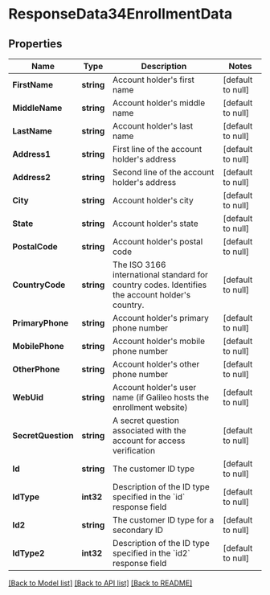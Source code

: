 # ResponseData34EnrollmentData

## Properties
Name | Type | Description | Notes
------------ | ------------- | ------------- | -------------
**FirstName** | **string** | Account holder&#x27;s first name | [default to null]
**MiddleName** | **string** | Account holder&#x27;s middle name | [default to null]
**LastName** | **string** | Account holder&#x27;s last name | [default to null]
**Address1** | **string** | First line of the account holder&#x27;s address | [default to null]
**Address2** | **string** | Second line of the account holder&#x27;s address | [default to null]
**City** | **string** | Account holder&#x27;s city | [default to null]
**State** | **string** | Account holder&#x27;s state | [default to null]
**PostalCode** | **string** | Account holder&#x27;s postal code | [default to null]
**CountryCode** | **string** | The ISO 3166 international standard for country codes. Identifies the account holder&#x27;s country. | [default to null]
**PrimaryPhone** | **string** | Account holder&#x27;s primary phone number | [default to null]
**MobilePhone** | **string** | Account holder&#x27;s mobile phone number | [default to null]
**OtherPhone** | **string** | Account holder&#x27;s other phone number | [default to null]
**WebUid** | **string** | Account holder&#x27;s user name (if Galileo hosts the enrollment website) | [default to null]
**SecretQuestion** | **string** | A secret question associated with the account for access verification | [default to null]
**Id** | **string** | The customer ID type | [default to null]
**IdType** | **int32** | Description of the ID type specified in the &#x60;id&#x60; response field | [default to null]
**Id2** | **string** | The customer ID type for a secondary ID | [default to null]
**IdType2** | **int32** | Description of the ID type specified in the &#x60;id2&#x60; response field | [default to null]

[[Back to Model list]](../README.md#documentation-for-models) [[Back to API list]](../README.md#documentation-for-api-endpoints) [[Back to README]](../README.md)

